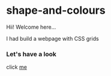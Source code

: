 # shape-and-colours

Hii! Welcome here...

I had build a webpage with CSS grids

### Let's have a look
click [me](https://dilnaz-kaur22.github.io/shape-and-colours/
)
